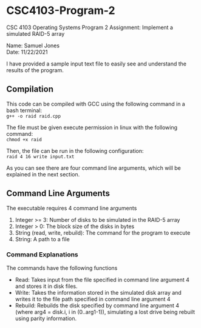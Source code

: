 # CSC4103-Program-2
 CSC 4103 Operating Systems Program 2 Assignment: Implement a simulated RAID-5 array
 
 Name: Samuel Jones<br>
 Date: 11/22/2021

 I have provided a sample input text file to easily see and understand the results of the program.
 
 ## Compilation
 This code can be compiled with GCC using the following command in a bash terminal:<br>
 `g++ -o raid raid.cpp`

 The file must be given execute permission in linux with the following command:<br>
 `chmod +x raid`

 Then, the file can be run in the following configuration:<br>
 `raid 4 16 write input.txt`

 As you can see there are four command line arguments, which will be explained in the next section.

 ## Command Line Arguments
 The executable requires 4 command line arguments
 1. Integer >= 3: Number of disks to be simulated in the RAID-5 array
 2. Integer > 0: The block size of the disks in bytes
 3. String (read, write, rebuild): The command for the program to execute
 4. String: A path to a file
 
 ### Command Explanations
 The commands have the following functions
 - Read: Takes input from the file specified in command line argument 4 and stores it in disk files.
 - Write: Takes the information stored in the simulated disk array and writes it to the file path specified in command line argument 4
 - Rebuild: Rebuilds the disk specified by command line argument 4 (where arg4 = disk.i, i in (0..arg1-1)), simulating a lost drive being rebuilt using parity information.